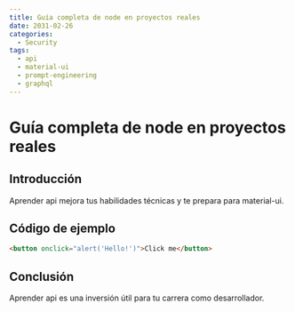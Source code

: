 ```yaml
---
title: Guía completa de node en proyectos reales
date: 2031-02-26
categories:
  - Security
tags:
  - api
  - material-ui
  - prompt-engineering
  - graphql
---
```


# Guía completa de node en proyectos reales

## Introducción

Aprender api mejora tus habilidades técnicas y te prepara para material-ui.

## Código de ejemplo

```html
<button onclick="alert('Hello!')">Click me</button>
```

## Conclusión

Aprender api es una inversión útil para tu carrera como desarrollador.